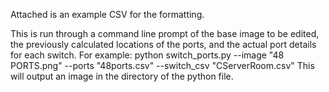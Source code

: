Attached is an example CSV for the formatting.

This is run through a command line prompt of the base image to be edited, the previously calculated locations of the ports, and the actual port details for each switch.
For example: python switch_ports.py --image "48 PORTS.png" --ports "48ports.csv" --switch_csv "CServerRoom.csv"
This will output an image in the directory of the python file.
